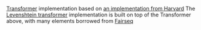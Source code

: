 [Transformer](https://arxiv.org/abs/1706.03762) implementation based on [an implementation from Harvard](http://nlp.seas.harvard.edu/2018/04/03/attention.html)
The [Levenshtein transformer](https://arxiv.org/abs/1905.11006) implementation is built on top of the Transformer above, with many elements borrowed from [Fairseq](https://github.com/pytorch/fairseq)
